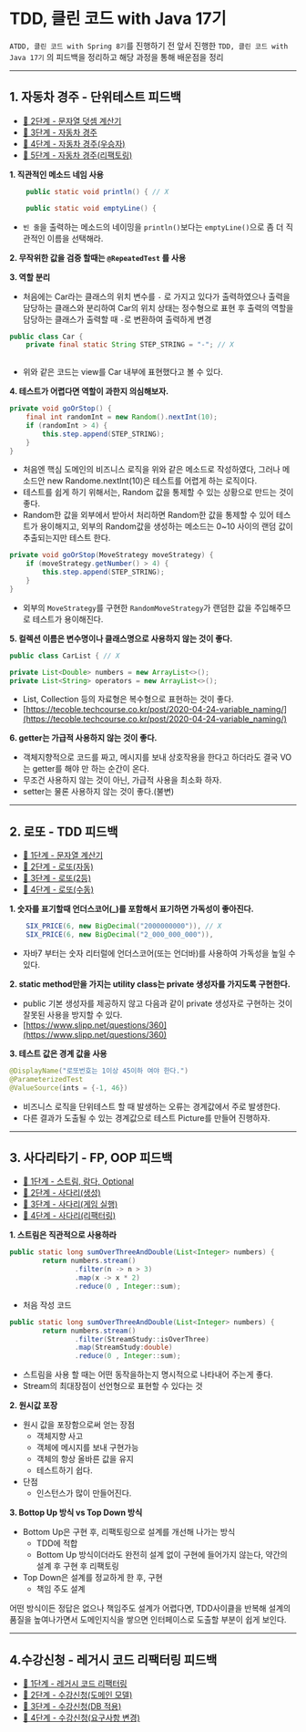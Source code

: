 # TDD, 클린 코드 with Java 17기
`ATDD, 클린 코드 with Spring 8기`를 진행하기 전 앞서 진행한 `TDD, 클린 코드 with Java 17기` 의 피드백을 정리하고 해당 과정을 통해 배운점을 정리

---

## 1. 자동차 경주 - 단위테스트 피드백 
- [🚀 2단계 - 문자열 덧셈 계산기](https://github.com/next-step/java-racingcar/pull/4835)
- [🚀 3단계 - 자동차 경주](https://github.com/next-step/java-racingcar/pull/4933)
- [🚀 4단계 - 자동차 경주(우승자)](https://github.com/next-step/java-racingcar/pull/4984)
- [🚀 5단계 - 자동차 경주(리팩토링)](https://github.com/next-step/java-racingcar/pull/5060)

**1. 직관적인 메소드 네임 사용**
```java
    public static void println() { // X
```
```java
    public static void emptyLine() {
```
- `빈 줄`을 출력하는 메소드의 네이밍을 `println()`보다는 `emptyLine()`으로 좀 더 직관적인 이름을 선택해라.

**2. 무작위한 값을 검증 할때는 `@RepeatedTest` 를 사용**

**3. 역할 분리**
- 처음에는 Car라는 클래스의 위치 변수를 `-` 로 가지고 있다가 출력하였으나 출력을 담당하는 클래스와 분리하여 Car의 위치 상태는 정수형으로 표현 후 출력의 역할을 담당하는 클래스가 출력할 때 `-`로 변환하여 출력하게 변경

```java
public class Car {
    private final static String STEP_STRING = "-"; // X
    
```
- 위와 같은 코드는 view를 Car 내부에 표현했다고 볼 수 있다.

**4. 테스트가 어렵다면 역할이 과한지 의심해보자.**
```java
private void goOrStop() {
    final int randomInt = new Random().nextInt(10);
    if (randomInt > 4) {
        this.step.append(STEP_STRING);
    }
}
```
- 처음엔 핵심 도메인의 비즈니스 로직을 위와 같은 메소드로 작성하였다, 그러나 메소드안 new Randome.nextInt(10)은 테스트를 어렵게 하는 로직이다.
- 테스트를 쉽게 하기 위해서는, Random 값을 통제할 수 있는 상황으로 만드는 것이 좋다.
- Random한 값을 외부에서 받아서 처리하면 Random한 값을 통제할 수 있어 테스트가 용이해지고, 외부의 Random값을 생성하는 메소드는 0~10 사이의 랜덤 값이 추출되는지만 테스트 한다.

```java
private void goOrStop(MoveStrategy moveStrategy) {
    if (moveStrategy.getNumber() > 4) {
        this.step.append(STEP_STRING);
    }
}
```
- 외부의 `MoveStrategy`를 구현한 `RandomMoveStrategy`가 랜덤한 값을 주입해주므로 테스트가 용이해진다.

**5. 컬렉션 이름은 변수명이나 클래스명으로 사용하지 않는 것이 좋다.**
```java
public class CarList { // X
```

```java
private List<Double> numbers = new ArrayList<>();
private List<String> operators = new ArrayList<>();
```
- List, Collection 등의 자료형은 복수형으로 표현하는 것이 좋다.
- [https://tecoble.techcourse.co.kr/post/2020-04-24-variable_naming/](https://tecoble.techcourse.co.kr/post/2020-04-24-variable_naming/)

**6. getter는 가급적 사용하지 않는 것이 좋다.**
- 객체지향적으로 코드를 짜고, 메시지를 보내 상호작용을 한다고 하더라도 결국 VO는 getter를 해야 만 하는 순간이 온다.
- 무조건 사용하지 않는 것이 아닌, 가급적 사용을 최소화 하자.
- setter는 물론 사용하지 않는 것이 좋다.(불변)

---

## 2. 로또 - TDD 피드백
- [🚀 1단계 - 문자열 계산기](https://github.com/next-step/java-lotto/pull/3326)
- [🚀 2단계 - 로또(자동)](https://github.com/next-step/java-lotto/pull/3338)
- [🚀 3단계 - 로또(2등)](https://github.com/next-step/java-lotto/pull/3373)
- [🚀 4단계 - 로또(수동)](https://github.com/next-step/java-lotto/pull/3410)

**1. 숫자를 표기할때 언더스코어(_)를 포함해서 표기하면 가독성이 좋아진다.**
```java
    SIX_PRICE(6, new BigDecimal("2000000000")), // X
    SIX_PRICE(6, new BigDecimal("2_000_000_000")),
```
- 자바7 부터는 숫자 리터럴에 언더스코어(또는 언더바)를 사용하여 가독성을 높일 수 있다.

**2. static method만을 가지는 utility class는 private 생성자를 가지도록 구현한다.**
- public 기본 생성자를 제공하지 않고 다음과 같이 private 생성자로 구현하는 것이 잘못된 사용을 방지할 수 있다.
- [https://www.slipp.net/questions/360](https://www.slipp.net/questions/360)

**3. 테스트 값은 경계 값을 사용**
```java
@DisplayName("로또번호는 1이상 45이하 여야 한다.")
@ParameterizedTest
@ValueSource(ints = {-1, 46})
```
- 비즈니스 로직을 단위테스트 할 때 발생하는 오류는 경계값에서 주로 발생한다.
- 다른 결과가 도출될 수 있는 경계값으로 테스트 Picture를 만들어 진행하자.

---

## 3. 사다리타기 - FP, OOP 피드백

- [🚀 1단계 - 스트림, 람다, Optional](https://github.com/next-step/java-ladder/pull/1889)
- [🚀 2단계 - 사다리(생성)](https://github.com/next-step/java-ladder/pull/1912)
- [🚀 3단계 - 사다리(게임 실행)](https://github.com/next-step/java-ladder/pull/1938)
- [🚀 4단계 - 사다리(리팩터링)](https://github.com/next-step/java-ladder/pull/1977)

**1. 스트림은 직관적으로 사용하라**
```java
public static long sumOverThreeAndDouble(List<Integer> numbers) {
        return numbers.stream()
                .filter(n -> n > 3)
                .map(x -> x * 2)
                .reduce(0 , Integer::sum);
```
- 처음 작성 코드
```java
public static long sumOverThreeAndDouble(List<Integer> numbers) {
        return numbers.stream()
                .filter(StreamStudy::isOverThree)
                .map(StreamStudy:double)
                .reduce(0 , Integer::sum);
```
- 스트림을 사용 할 때는 어떤 동작을하는지 명시적으로 나타내어 주는게 좋다.
- Stream의 최대장점이 선언형으로 표현할 수 있다는 것

**2. 원시값 포장**
- 원시 값을 포장함으로써 얻는 장점
  - 객체지향 사고
  - 객체에 메시지를 보내 구현가능
  - 객체의 항상 올바른 값을 유지
  - 테스트하기 쉽다.
- 단점
  - 인스턴스가 많이 만들어진다.

**3. Bottop Up 방식 vs Top Down 방식**
- Bottom Up은 구현 후, 리팩토링으로 설계를 개선해 나가는 방식
  - TDD에 적합
  - Bottom Up 방식이더라도 완전히 설계 없이 구현에 들어가지 않는다, 약간의 설계 후 구현 후 리팩토링
- Top Down은 설계를 정교하게 한 후, 구현
  - 책임 주도 설계

어떤 방식이든 정답은 없으나 책임주도 설계가 어렵다면, TDD사이클을 반복해 설계의 품질을 높여나가면서 도메인지식을 쌓으면 인터페이스로 도출할 부분이 쉽게 보인다.

---

## 4.수강신청 - 레거시 코드 리팩터링 피드백
- [🚀 1단계 - 레거시 코드 리팩터링](https://github.com/next-step/java-lms/pull/232)
- [🚀 2단계 - 수강신청(도메인 모델)](https://github.com/next-step/java-lms/pull/303)
- [🚀 3단계 - 수강신청(DB 적용)](https://github.com/next-step/java-lms/pull/339)
- [🚀 4단계 - 수강신청(요구사항 변경)](https://github.com/next-step/java-lms/pull/356)


  

